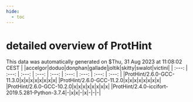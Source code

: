 ```yaml
---
hide:
  - toc
---
```


detailed overview of ProtHint
=============================


This data was automatically generated on $Thu, 31 Aug 2023 at 11:08:02 CEST
| |accelgor|doduo|donphan|gallade|joltik|skitty|swalot|victini|
| :---: | :---: | :---: | :---: | :---: | :---: | :---: | :---: | :---: |
|ProtHint/2.6.0-GCC-11.3.0|x|x|x|x|x|x|x|x|
|ProtHint/2.6.0-GCC-11.2.0|x|x|x|x|x|x|x|x|
|ProtHint/2.6.0-GCC-10.2.0|x|x|x|x|x|x|x|x|
|ProtHint/2.4.0-iccifort-2019.5.281-Python-3.7.4|-|x|x|-|x|-|-|-|
